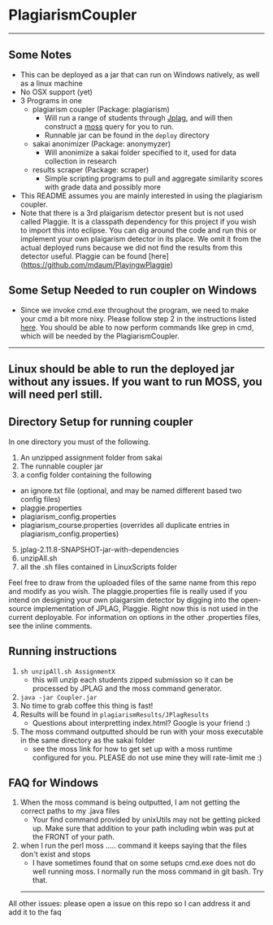# PlagiarismCoupler
----------------
## Some Notes
 - This can be deployed as a jar that can run on Windows natively, as well as a linux machine
 - No OSX support (yet)
 - 3 Programs in one
    - plagiarism coupler (Package: plagiarism)
       - Will run a range of students through [Jplag](https://github.com/jplag/jplag/releases), and will then construct a 
       [moss](http://theory.stanford.edu/~aiken/moss/) query for you to run.
       - Runnable jar can be found in the `deploy` directory
    - sakai anonimizer (Package: anonymyzer)
       - Will anonimize a sakai folder specified to it, used for data collection in research
    - results scraper (Package: scraper)
       - Simple scripting programs to pull and aggregate similarity scores with grade data and possibly more
 - This README assumes you are mainly interested in using the plagiarism coupler.
 - Note that there is a 3rd plaigarism detector present but is not used called Plaggie. It is a classpath dependency for this project if you wish to import this into eclipse. You can dig around the code and run this or implement your own plaigarism detector in its place. We omit it from the actual deployed runs because we did not find the results from this detector useful. Plaggie can be found 
 [here] (https://github.com/mdaum/PlayingwPlaggie)
 
 ## Some Setup Needed to run coupler on Windows
 - Since we invoke cmd.exe throughout the program, we need to make your cmd a bit more nixy. Please follow step 2 in the instructions listed [here](https://www.julienklepatch.com/improve-windows-command-line/). You should be able to now perform commands like grep in cmd, which will be needed by the PlagiarismCoupler.
 
 -------------------
 Linux should be able to run the deployed jar without any issues. If you want to run MOSS, you will need perl still.
 --------------------
  
 ## Directory Setup for running coupler
 In one directory you must of the following.
 1. An unzipped assignment folder from sakai
 2. The runnable coupler jar
 3. a config folder containing the following
  - an ignore.txt file (optional, and may be named different based two config files)
  - plaggie.properties
  - plagiarism_config.properties
  - plagiarism_course.properties (overrides all duplicate entries in plagiarism_config.properties)
 5. jplag-2.11.8-SNAPSHOT-jar-with-dependencies
 6. unzipAll.sh
 7. all the .sh files contained in LinuxScripts folder
 
 Feel free to draw from the uploaded files of the same name from this repo and modify as you wish. The plaggie.properties file is really used if you intend on designing your own plaigarsim detector by digging into the open-source implementation of JPLAG, Plaggie. Right now this is not used in the current deployable. For information on options in the other .properties files, see the inline comments.
 
 ## Running instructions
 1. `sh unzipAll.sh AssignmentX`
     - this will unzip each students zipped submission so it can be processed by JPLAG and the moss command generator.
 2. `java -jar Coupler.jar`
 3. No time to grab coffee this thing is fast!
 4. Results will be found in `plagiarismResults/JPlagResults`
    - Questions about interpretting index.html? Google is your friend :)
 5. The moss command outputted should be run with your moss executable in the same directory as the sakai folder
    - see the moss link for how to get set up with a moss runtime configured for you. PLEASE do not use mine they will rate-limit me :)
    
## FAQ for Windows ##
1. When the moss command is being outputted, I am not getting the correct paths to my .java files
   - Your find command provided by unixUtils may not be getting picked up. Make sure that addition to your path including wbin was put at the FRONT of your path.
2. when I run the perl moss ..... command it keeps saying that the files don't exist and stops
   - I have sometimes found that on some setups cmd.exe does not do well running moss. I normally run the moss command in git bash. Try that.
   --------------------------------
All other issues: please open a issue on this repo so I can address it and add it to the faq
 
